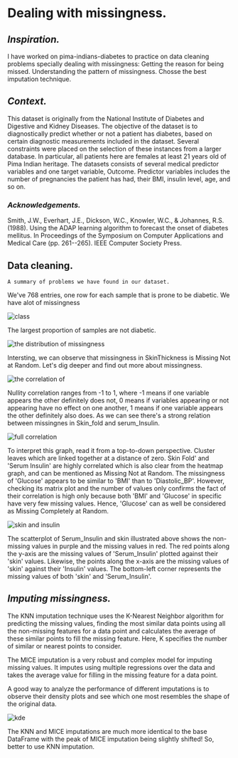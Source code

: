 # Dealing with missingness.

## ***Inspiration.***
I have worked on pima-indians-diabetes to practice on data cleaning problems specially dealing with missingness:
    Getting the reason for being missed.
    Understanding the pattern of missingness.
    Chosse the best imputation technique.


## ***Context.***
This dataset is originally from the National Institute of Diabetes and Digestive and Kidney Diseases. The objective of the dataset is to diagnostically predict whether or not a patient has diabetes, based on certain diagnostic measurements included in the dataset. Several constraints were placed on the selection of these instances from a larger database. In particular, all patients here are females at least 21 years old of Pima Indian heritage.
The datasets consists of several medical predictor variables and one target variable, Outcome. Predictor variables includes the number of pregnancies the patient has had, their BMI, insulin level, age, and so on.

### ***Acknowledgements.***
Smith, J.W., Everhart, J.E., Dickson, W.C., Knowler, W.C., & Johannes, R.S. (1988). Using the ADAP learning algorithm to forecast the onset of diabetes mellitus. In Proceedings of the Symposium on Computer Applications and Medical Care (pp. 261--265). IEEE Computer Society Press.
    
## Data cleaning.
    A summary of problems we have found in our dataset.

We've 768 entries, one row for each sample that is prone to be diabetic. We have alot of missingness

![class](https://user-images.githubusercontent.com/84151016/155798497-347f3553-0404-4aca-9e9b-a8407bd482a0.jpeg)

The largest proportion of samples are not diabetic.

![the distribution of missingness](https://user-images.githubusercontent.com/84151016/155798584-0bbd6bc1-2da7-4cf9-8f7b-77f58242a3b2.jpeg)

Intersting, we can observe that missingness in SkinThickness is Missing Not at Random. Let's dig deeper and find out more about missingness.

![the correlation of](https://user-images.githubusercontent.com/84151016/155798682-ad046c8f-c1ad-4447-9cfe-edb5cf37d1b3.jpeg)

Nullity correlation ranges from -1 to 1, where -1 means if one variable appears the other definitely does not, 0 means if variables appearing or not appearing have no effect on one another, 1 means if one variable appears the other definitely also does. As we can see there's a strong relation between missingnes in Skin_fold and serum_Insulin.

![full correlation](https://user-images.githubusercontent.com/84151016/155798743-37c380f0-084e-4293-9488-ab9703c3ca6b.jpeg)

To interpret this graph, read it from a top-to-down perspective. Cluster leaves which are linked together at a distance of zero. Skin Fold' and 'Serum Insulin' are highly correlated which is also clear from the heatmap graph, and can be mentioned as Missing Not at Random. The missingness of 'Glucose' appears to be similar to 'BMI' than to 'Diastolic_BP'. However, checking its matrix plot and the number of values only confirms the fact of their correlation is high only because both 'BMI' and 'Glucose' in specific have very few missing values. Hence, 'Glucose' can as well be considered as Missing Completely at Random.

![skin and insulin](https://user-images.githubusercontent.com/84151016/155798783-dbba1e0d-d45b-45d2-9ef9-5c48501c6237.jpeg)

The scatterplot of Serum_Insulin and skin illustrated above shows the non-missing values in purple and the missing values in red. The red points along the y-axis are the missing values of 'Serum_Insulin' plotted against their 'skin' values. Likewise, the points along the x-axis are the missing values of 'skin' against their 'Insulin' values. The bottom-left corner represents the missing values of both 'skin' and 'Serum_Insulin'.

## ***Imputing missingness.***

The KNN imputation technique uses the K-Nearest Neighbor algorithm for predicting the missing values, finding the most similar data points using all the non-missing features for a data point and calculates the average of these similar points to fill the missing feature. Here, K specifies the number of similar or nearest points to consider.

The MICE imputation is a very robust and complex model for imputing missing values. It imputes using multiple regressions over the data and takes the average value for filling in the missing feature for a data point.

A good way to analyze the performance of different imputations is to observe their density plots and see which one most resembles the shape of the original data.

![kde](https://user-images.githubusercontent.com/84151016/155798903-6b7d1075-58ff-4960-a236-c81aa7541e25.jpeg)

The KNN and MICE imputations are much more identical to the base DataFrame with the peak of MICE imputation being slightly shifted! So, better to use KNN imputation.

